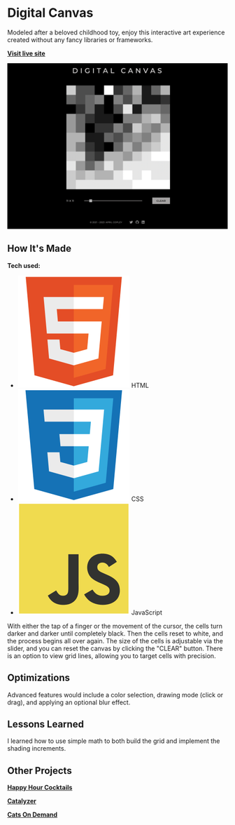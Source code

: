 # Digital Canvas
Modeled after a beloved childhood toy, enjoy this interactive art experience created without any fancy libraries or frameworks.

**[Visit live site](https://acopperlily.github.io/digital-canvas)**

![Screenshot of Digital Canvas website](https://raw.githubusercontent.com/acopperlily/digital-canvas/main/main-preview.png)

## How It's Made

**Tech used:** 
- ![html](./images/html.svg) HTML
- ![css](./images/css.svg) CSS
- ![javascript](./images/javascript.svg) JavaScript

With either the tap of a finger or the movement of the cursor, the cells turn darker and darker until completely black. Then the cells reset to white, and the process begins all over again. The size of the cells is adjustable via the slider, and you can reset the canvas by clicking the "CLEAR" button. There is an option to view grid lines, allowing you to target cells with precision.

## Optimizations

Advanced features would include a color selection, drawing mode (click or drag), and applying an optional blur effect.

## Lessons Learned

I learned how to use simple math to both build the grid and implement the shading increments.

## Other Projects

**[Happy Hour Cocktails](https://acopperlily.github.io/happy-hour-cocktails)**

**[Catalyzer](https://catalyzer.netlify.app)**

**[Cats On Demand](https://acopperlily.github.io/cats-on-demand)**

